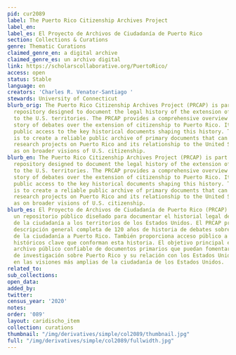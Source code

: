 ```yaml
---
pid: cur2089
label: The Puerto Rico Citizenship Archives Project
label_en:
label_es: El Proyecto de Archivos de Ciudadanía de Puerto Rico
section: Collections & Curations
genre: Thematic Curations
claimed_genre_en: a digital archive
claimed_genre_es: un archivo digital
link: https://scholarscollaborative.org/PuertoRico/
access: open
status: Stable
language: en
creators: 'Charles R. Venator-Santiago '
stewards: University of Connecticut
blurb_orig: The Puerto Rico Citizenship Archives Project (PRCAP) is part of a public
  repository designed to document the legal history of the extension of citizenship
  to the U.S. territories. The PRCAP provides a comprehensive overview of 120+ year
  story of debates over the extension of citizenship to Puerto Rico. It also provides
  public access to the key historical documents shaping this history. The main goal
  is to create a reliable public archive of primary documents that can foster new
  research projects on Puerto Rico and its relationship to the United States as well
  as on broader visions of U.S. citizenship.
blurb_en: The Puerto Rico Citizenship Archives Project (PRCAP) is part of a public
  repository designed to document the legal history of the extension of citizenship
  to the U.S. territories. The PRCAP provides a comprehensive overview of 120+ year
  story of debates over the extension of citizenship to Puerto Rico. It also provides
  public access to the key historical documents shaping this history. The main goal
  is to create a reliable public archive of primary documents that can foster new
  research projects on Puerto Rico and its relationship to the United States as well
  as on broader visions of U.S. citizenship.
blurb_es: El Proyecto de Archivos de Ciudadanía de Puerto Rico (PRCAP) es parte de
  un repositorio público diseñado para documentar el historial legal de la extensión
  de la ciudadanía a los territorios de los Estados Unidos. El PRCAP proporciona una
  descripción general completa de 120 años de historia de debates sobre la extensión
  de la ciudadanía a Puerto Rico. También proporciona acceso público a los documentos
  históricos clave que conforman esta historia. El objetivo principal es crear un
  archivo público confiable de documentos primarios que puedan fomentar nuevos proyectos
  de investigación sobre Puerto Rico y su relación con los Estados Unidos, así como
  en las visiones más amplias de la ciudadanía de los Estados Unidos.
related_to:
sub_collections:
open_data:
added_by:
twitter:
census_year: '2020'
notes:
order: '089'
layout: caridischo_item
collection: curations
thumbnail: "/img/derivatives/simple/col2089/thumbnail.jpg"
full: "/img/derivatives/simple/col2089/fullwidth.jpg"
---
```

